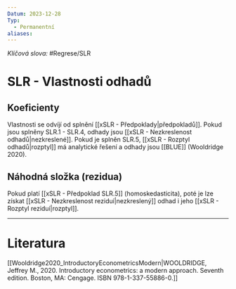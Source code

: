 ```yaml
---
Datum: 2023-12-28
Typ:
  - Permanentní
aliases:
---
```

*Klíčová slova:* #Regrese/SLR 
# SLR - Vlastnosti odhadů
## Koeficienty
Vlastnosti se odvíjí od splnění [[xSLR - Předpoklady|předpokladů]]. Pokud jsou splněny SLR.1 - SLR.4, odhady jsou [[xSLR - Nezkreslenost odhadů|nezkreslené]]. Pokud je splněn SLR.5, [[xSLR - Rozptyl odhadů|rozptyl]] má analytické řešení a odhady jsou [[BLUE]] (Wooldridge 2020).
## Náhodná složka (rezidua)
Pokud platí [[xSLR - Předpoklad SLR.5]] (homoskedasticita), poté je lze získat [[xSLR - Nezkreslenost reziduí|nezkreslený]] odhad i jeho [[xSLR - Rozptyl reziduí|rozptyl]].
- - -
# Literatura
[[Wooldridge2020_IntroductoryEconometricsModern|WOOLDRIDGE, Jeffrey M., 2020. Introductory econometrics: a modern approach. Seventh edition. Boston, MA: Cengage. ISBN 978-1-337-55886-0.]]
